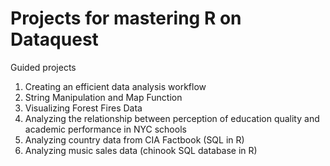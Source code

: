 # Projects for mastering R on Dataquest
Guided projects

1. Creating an efficient data analysis workflow
2. String Manipulation and Map Function
3. Visualizing Forest Fires Data
4. Analyzing the relationship between perception of education quality and academic performance in NYC schools
5. Analyzing country data from CIA Factbook (SQL in R)
6. Analyzing music sales data (chinook SQL database in R)
